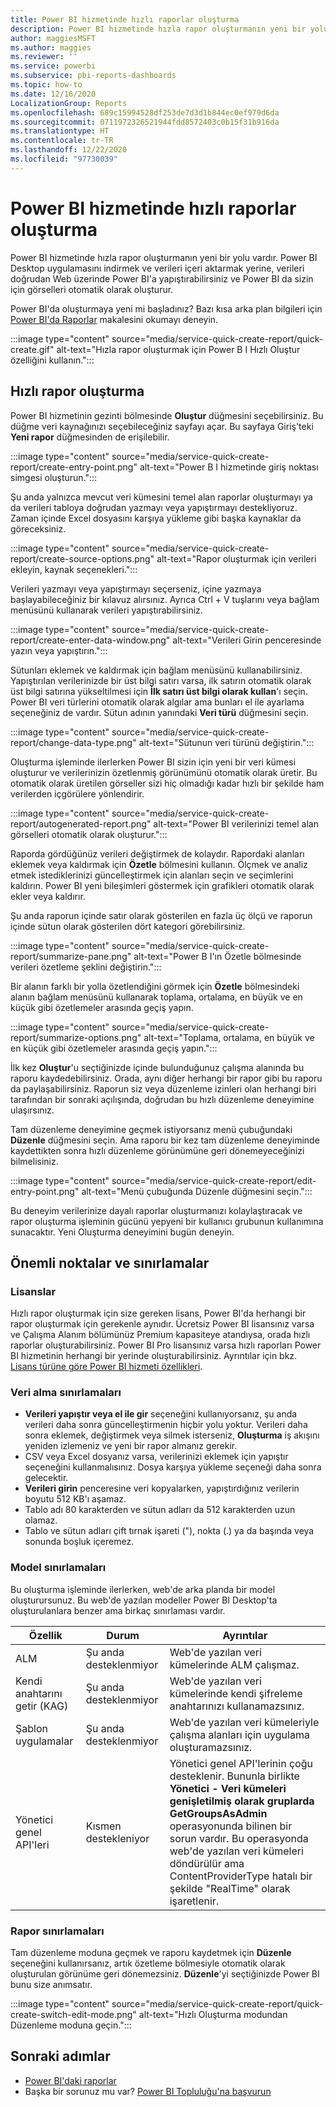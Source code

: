 ```yaml
---
title: Power BI hizmetinde hızlı raporlar oluşturma
description: Power BI hizmetinde hızla rapor oluşturmanın yeni bir yolu vardır. Verileri doğrudan Web üzerinde Power BI'a yapıştırırsanız Power BI sizin için görselleri otomatik olarak oluşturur.
author: maggiesMSFT
ms.author: maggies
ms.reviewer: ''
ms.service: powerbi
ms.subservice: pbi-reports-dashboards
ms.topic: how-to
ms.date: 12/16/2020
LocalizationGroup: Reports
ms.openlocfilehash: 689c15994528df253de7d3d1b844ec0ef979d6da
ms.sourcegitcommit: 0711972326521944fdd8572403c0b15f31b916da
ms.translationtype: HT
ms.contentlocale: tr-TR
ms.lasthandoff: 12/22/2020
ms.locfileid: "97730039"
---
```

# <a name="create-quick-reports-in-the-power-bi-service"></a>Power BI hizmetinde hızlı raporlar oluşturma 

Power BI hizmetinde hızla rapor oluşturmanın yeni bir yolu vardır. Power BI Desktop uygulamasını indirmek ve verileri içeri aktarmak yerine, verileri doğrudan Web üzerinde Power BI'a yapıştırabilirsiniz ve Power BI da sizin için görselleri otomatik olarak oluşturur.  

Power BI'da oluşturmaya yeni mi başladınız? Bazı kısa arka plan bilgileri için [Power BI'da Raporlar](../consumer/end-user-reports.md) makalesini okumayı deneyin.

:::image type="content" source="media/service-quick-create-report/quick-create.gif" alt-text="Hızla rapor oluşturmak için Power B I Hızlı Oluştur özelliğini kullanın.":::

## <a name="create-a-quick-report"></a>Hızlı rapor oluşturma
Power BI hizmetinin gezinti bölmesinde **Oluştur** düğmesini seçebilirsiniz. Bu düğme veri kaynağınızı seçebileceğiniz sayfayı açar. Bu sayfaya Giriş'teki **Yeni rapor** düğmesinden de erişilebilir.

:::image type="content" source="media/service-quick-create-report/create-entry-point.png" alt-text="Power B I hizmetinde giriş noktası simgesi oluşturun."::: 

Şu anda yalnızca mevcut veri kümesini temel alan raporlar oluşturmayı ya da verileri tabloya doğrudan yazmayı veya yapıştırmayı destekliyoruz. Zaman içinde Excel dosyasını karşıya yükleme gibi başka kaynaklar da göreceksiniz.  

:::image type="content" source="media/service-quick-create-report/create-source-options.png" alt-text="Rapor oluşturmak için verileri ekleyin, kaynak seçenekleri.":::

Verileri yazmayı veya yapıştırmayı seçerseniz, içine yazmaya başlayabileceğiniz bir kılavuz alırsınız. Ayrıca Ctrl + V tuşlarını veya bağlam menüsünü kullanarak verileri yapıştırabilirsiniz.

:::image type="content" source="media/service-quick-create-report/create-enter-data-window.png" alt-text="Verileri Girin penceresinde yazın veya yapıştırın.":::

Sütunları eklemek ve kaldırmak için bağlam menüsünü kullanabilirsiniz. Yapıştırılan verilerinizde bir üst bilgi satırı varsa, ilk satırın otomatik olarak üst bilgi satırına yükseltilmesi için **İlk satırı üst bilgi olarak kullan**'ı seçin. Power BI veri türlerini otomatik olarak algılar ama bunları el ile ayarlama seçeneğiniz de vardır. Sütun adının yanındaki **Veri türü** düğmesini seçin. 

:::image type="content" source="media/service-quick-create-report/change-data-type.png" alt-text="Sütunun veri türünü değiştirin."::: 

Oluşturma işleminde ilerlerken Power BI sizin için yeni bir veri kümesi oluşturur ve verilerinizin özetlenmiş görünümünü otomatik olarak üretir. Bu otomatik olarak üretilen görseller sizi hiç olmadığı kadar hızlı bir şekilde ham verilerden içgörülere yönlendirir.  

:::image type="content" source="media/service-quick-create-report/autogenerated-report.png" alt-text="Power BI verilerinizi temel alan görselleri otomatik olarak oluşturur.":::

Raporda gördüğünüz verileri değiştirmek de kolaydır. Rapordaki alanları eklemek veya kaldırmak için **Özetle** bölmesini kullanın. Ölçmek ve analiz etmek istediklerinizi güncelleştirmek için alanları seçin ve seçimlerini kaldırın. Power BI yeni bileşimleri göstermek için grafikleri otomatik olarak ekler veya kaldırır.  

Şu anda raporun içinde satır olarak gösterilen en fazla üç ölçü ve raporun içinde sütun olarak gösterilen dört kategori görebilirsiniz. 

:::image type="content" source="media/service-quick-create-report/summarize-pane.png" alt-text="Power B I'ın Özetle bölmesinde verileri özetleme şeklini değiştirin.":::

Bir alanın farklı bir yolla özetlendiğini görmek için **Özetle** bölmesindeki alanın bağlam menüsünü kullanarak toplama, ortalama, en büyük ve en küçük gibi özetlemeler arasında geçiş yapın. 

:::image type="content" source="media/service-quick-create-report/summarize-options.png" alt-text="Toplama, ortalama, en büyük ve en küçük gibi özetlemeler arasında geçiş yapın.":::

İlk kez **Oluştur**'u seçtiğinizde içinde bulunduğunuz çalışma alanında bu raporu kaydedebilirsiniz. Orada, aynı diğer herhangi bir rapor gibi bu raporu da paylaşabilirsiniz. Raporun siz veya düzenleme izinleri olan herhangi biri tarafından bir sonraki açılışında, doğrudan bu hızlı düzenleme deneyimine ulaşırsınız.  

Tam düzenleme deneyimine geçmek istiyorsanız menü çubuğundaki **Düzenle** düğmesini seçin. Ama raporu bir kez tam düzenleme deneyiminde kaydettikten sonra hızlı düzenleme görünümüne geri dönemeyeceğinizi bilmelisiniz.  

:::image type="content" source="media/service-quick-create-report/edit-entry-point.png" alt-text="Menü çubuğunda Düzenle düğmesini seçin.":::

Bu deneyim verilerinize dayalı raporlar oluşturmanızı kolaylaştıracak ve rapor oluşturma işleminin gücünü yepyeni bir kullanıcı grubunun kullanımına sunacaktır. Yeni Oluşturma deneyimini bugün deneyin.

## <a name="considerations-and-limitations"></a>Önemli noktalar ve sınırlamalar

### <a name="licenses"></a>Lisanslar

Hızlı rapor oluşturmak için size gereken lisans, Power BI'da herhangi bir rapor oluşturmak için gerekenle aynıdır. Ücretsiz Power BI lisansınız varsa ve Çalışma Alanım bölümünüz Premium kapasiteye atandıysa, orada hızlı raporlar oluşturabilirsiniz. Power BI Pro lisansınız varsa hızlı raporları Power BI hizmetinin herhangi bir yerinde oluşturabilirsiniz. Ayrıntılar için bkz. [Lisans türüne göre Power BI hizmeti özellikleri](../fundamentals/service-features-license-type.md).


### <a name="get-data-limitations"></a>Veri alma sınırlamaları 

- **Verileri yapıştır veya el ile gir** seçeneğini kullanıyorsanız, şu anda verileri daha sonra güncelleştirmenin hiçbir yolu yoktur. Verileri daha sonra eklemek, değiştirmek veya silmek isterseniz, **Oluşturma** iş akışını yeniden izlemeniz ve yeni bir rapor almanız gerekir.  
- CSV veya Excel dosyanız varsa, verilerinizi eklemek için yapıştır seçeneğini kullanmalısınız. Dosya karşıya yükleme seçeneği daha sonra gelecektir. 
- **Verileri girin** penceresine veri kopyalarken, yapıştırdığınız verilerin boyutu 512 KB'ı aşamaz. 
- Tablo adı 80 karakterden ve sütun adları da 512 karakterden uzun olamaz.  
- Tablo ve sütun adları çift tırnak işareti ("), nokta (.) ya da başında veya sonunda boşluk içeremez.  

### <a name="model-limitations"></a>Model sınırlamaları

Bu oluşturma işleminde ilerlerken, web'de arka planda bir model oluşturursunuz. Bu web'de yazılan modeller Power BI Desktop'ta oluşturulanlara benzer ama birkaç sınırlaması vardır.

| Özellik | Durum  | Ayrıntılar |
|---------|---------|---------|
| ALM | Şu anda desteklenmiyor | Web'de yazılan veri kümelerinde ALM çalışmaz. |
| Kendi anahtarını getir (KAG) | Şu anda desteklenmiyor | Web'de yazılan veri kümelerinde kendi şifreleme anahtarınızı kullanamazsınız. |
| Şablon uygulamalar | Şu anda desteklenmiyor | Web'de yazılan veri kümeleriyle çalışma alanları için uygulama oluşturamazsınız. |  
| Yönetici genel API'leri | Kısmen destekleniyor | Yönetici genel API'lerinin çoğu desteklenir. Bununla birlikte **Yönetici - Veri kümeleri genişletilmiş olarak gruplarda GetGroupsAsAdmin** operasyonunda bilinen bir sorun vardır. Bu operasyonda web'de yazılan veri kümeleri döndürülür ama ContentProviderType hatalı bir şekilde "RealTime" olarak işaretlenir. |

### <a name="report-limitations"></a>Rapor sınırlamaları  

Tam düzenleme moduna geçmek ve raporu kaydetmek için **Düzenle** seçeneğini kullanırsanız, artık özetleme bölmesiyle otomatik olarak oluşturulan görünüme geri dönemezsiniz. **Düzenle**'yi seçtiğinizde Power BI bunu size anımsatır.  

:::image type="content" source="media/service-quick-create-report/quick-create-switch-edit-mode.png" alt-text="Hızlı Oluşturma modundan Düzenleme moduna geçin.":::

## <a name="next-steps"></a>Sonraki adımlar

* [Power BI'daki raporlar](../consumer/end-user-reports.md)
* Başka bir sorunuz mu var? [Power BI Topluluğu'na başvurun](https://community.powerbi.com/)
